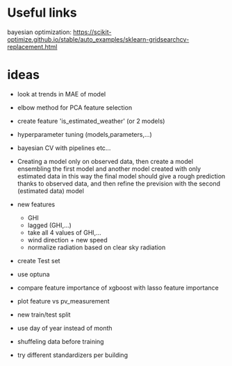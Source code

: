 # Useful links
bayesian optimization:
https://scikit-optimize.github.io/stable/auto_examples/sklearn-gridsearchcv-replacement.html

# ideas
- look at trends in MAE of model
- elbow method for PCA feature selection
- create feature 'is_estimated_weather' (or 2 models)
- hyperparameter tuning (models,parameters,...)
- bayesian CV with pipelines etc...
- Creating a model only on observed data, then create a model ensembling the first model and another model created with only estimated data
in this way the final model should give a rough prediction thanks to observed data, and then refine the prevision with the second (estimated data) model



- new features
    - GHI
    - lagged (GHI,...)
    - take all 4 values of GHI,...
    - wind direction + new speed
    - normalize radiation based on clear sky radiation

- create Test set 
- use optuna
- compare feature importance of xgboost with lasso feature importance

- plot feature vs pv_measurement
- new train/test split
- use day of year instead of month
- shuffeling data before training

- try different standardizers per building
    
